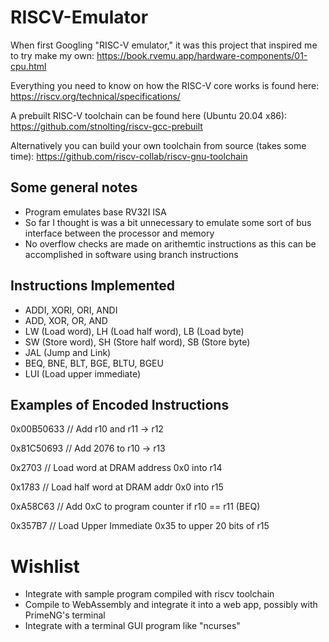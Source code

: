 # RISCV-Emulator

When first Googling "RISC-V emulator," it was this project that inspired me to try make my own: 
https://book.rvemu.app/hardware-components/01-cpu.html

Everything you need to know on how the RISC-V core works is found here:
https://riscv.org/technical/specifications/

A prebuilt RISC-V toolchain can be found here (Ubuntu 20.04 x86):
https://github.com/stnolting/riscv-gcc-prebuilt

Alternatively you can build your own toolchain from source (takes some time):
https://github.com/riscv-collab/riscv-gnu-toolchain

## Some general notes

* Program emulates base RV32I ISA
* So far I thought is was a bit unnecessary to emulate some sort of bus interface between the processor and memory
* No overflow checks are made on arithemtic instructions as this can be accomplished in software using branch instructions

## Instructions Implemented

* ADDI, XORI, ORI, ANDI
* ADD, XOR, OR, AND
* LW (Load word), LH (Load half word), LB (Load byte)
* SW (Store word), SH (Store half word), SB (Store byte)
* JAL (Jump and Link)
* BEQ, BNE, BLT, BGE, BLTU, BGEU
* LUI (Load upper immediate)

## Examples of Encoded Instructions

0x00B50633 // Add r10 and r11 -> r12

0x81C50693 // Add 2076 to r10 -> r13

0x2703 // Load word at DRAM address 0x0 into r14

0x1783 // Load half word at DRAM addr 0x0 into r15

0xA58C63 // Add 0xC to program counter if r10 == r11 (BEQ)

0x357B7 // Load Upper Immediate 0x35 to upper 20 bits of r15

# Wishlist

* Integrate with sample program compiled with riscv toolchain
* Compile to WebAssembly and integrate it into a web app, possibly with PrimeNG's terminal
* Integrate with a terminal GUI program like "ncurses"
